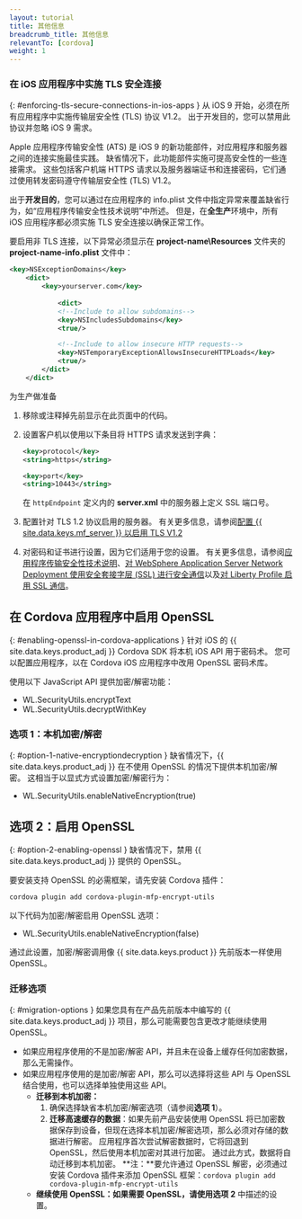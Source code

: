 ```yaml
---
layout: tutorial
title: 其他信息
breadcrumb_title: 其他信息
relevantTo: [cordova]
weight: 1
---
```

<!-- NLS_CHARSET=UTF-8 -->
### 在 iOS 应用程序中实施 TLS 安全连接
{: #enforcing-tls-secure-connections-in-ios-apps }
从 iOS 9 开始，必须在所有应用程序中实施传输层安全性 (TLS) 协议 V1.2。 出于开发目的，您可以禁用此协议并忽略 iOS 9 需求。

Apple 应用程序传输安全性 (ATS) 是 iOS 9 的新功能部件，对应用程序和服务器之间的连接实施最佳实践。 缺省情况下，此功能部件实施可提高安全性的一些连接需求。 这些包括客户机端 HTTPS 请求以及服务器端证书和连接密码，它们通过使用转发密码遵守传输层安全性 (TLS) V1.2。

出于**开发目的**，您可以通过在应用程序的 info.plist 文件中指定异常来覆盖缺省行为，如“应用程序传输安全性技术说明”中所述。 但是，在**全生产**环境中，所有 iOS 应用程序都必须实施 TLS 安全连接以确保正常工作。

要启用非 TLS 连接，以下异常必须显示在 **project-name\Resources** 文件夹的 **project-name-info.plist** 文件中：

```xml
<key>NSExceptionDomains</key>
    <dict>
        <key>yourserver.com</key>
    
            <dict>
            <!--Include to allow subdomains-->
            <key>NSIncludesSubdomains</key>
            <true/>

            <!--Include to allow insecure HTTP requests-->
            <key>NSTemporaryExceptionAllowsInsecureHTTPLoads</key>
            <true/>
        </dict>
    </dict>
```

为生产做准备

1. 移除或注释掉先前显示在此页面中的代码。  
2. 设置客户机以使用以下条目将 HTTPS 请求发送到字典：  

   ```xml
   <key>protocol</key>
   <string>https</string>

   <key>port</key>
   <string>10443</string>
   ```
   
   在 `httpEndpoint` 定义内的 **server.xml** 中的服务器上定义 SSL 端口号。
    
3. 配置针对 TLS 1.2 协议启用的服务器。 有关更多信息，请参阅[配置 {{ site.data.keys.mf_server }} 以启用 TLS V1.2](http://www-01.ibm.com/support/docview.wss?uid=swg21965659)
4. 对密码和证书进行设置，因为它们适用于您的设置。 有关更多信息，请参阅[应用程序传输安全性技术说明](https://developer.apple.com/library/prerelease/ios/technotes/App-Transport-Security-Technote/)、[对 WebSphere Application Server Network Deployment 使用安全套接字层 (SSL) 进行安全通信](http://www-01.ibm.com/support/knowledgecenter/SSAW57_8.5.5/com.ibm.websphere.nd.doc/ae/csec_sslsecurecom.html?cp=SSAW57_8.5.5%2F1-8-2-33-4-0&lang=en)以及[对 Liberty Profile 启用 SSL 通信](http://www-01.ibm.com/support/knowledgecenter/SSAW57_8.5.5/com.ibm.websphere.wlp.nd.doc/ae/twlp_sec_ssl.html?cp=SSAW57_8.5.5%2F1-3-11-0-4-1-0)。

## 在 Cordova 应用程序中启用 OpenSSL
{: #enabling-openssl-in-cordova-applications }
针对 iOS 的 {{ site.data.keys.product_adj }} Cordova SDK 将本机 iOS API 用于密码术。 您可以配置应用程序，以在 Cordova iOS 应用程序中改用 OpenSSL 密码术库。

使用以下 JavaScript API 提供加密/解密功能：

* WL.SecurityUtils.encryptText
* WL.SecurityUtils.decryptWithKey

### 选项 1：本机加密/解密
{: #option-1-native-encryptiondecryption }
缺省情况下，{{ site.data.keys.product_adj }} 在不使用 OpenSSL 的情况下提供本机加密/解密。 这相当于以显式方式设置加密/解密行为：

* WL.SecurityUtils.enableNativeEncryption(true)

## 选项 2：启用 OpenSSL
{: #option-2-enabling-openssl }
缺省情况下，禁用 {{ site.data.keys.product_adj }} 提供的 OpenSSL。

要安装支持 OpenSSL 的必需框架，请先安装 Cordova 插件：

```bash
cordova plugin add cordova-plugin-mfp-encrypt-utils
```

以下代码为加密/解密启用 OpenSSL 选项：

* WL.SecurityUtils.enableNativeEncryption(false)

通过此设置，加密/解密调用像 {{ site.data.keys.product }} 先前版本一样使用 OpenSSL。

### 迁移选项
{: #migration-options }
如果您具有在产品先前版本中编写的 {{ site.data.keys.product_adj }} 项目，那么可能需要包含更改才能继续使用 OpenSSL。

* 如果应用程序使用的不是加密/解密 API，并且未在设备上缓存任何加密数据，那么无需操作。
* 如果应用程序使用的是加密/解密 API，那么可以选择将这些 API 与 OpenSSL 结合使用，也可以选择单独使用这些 API。
    - **迁移到本机加密：**
        1. 确保选择缺省本机加密/解密选项（请参阅**选项 1**）。
        2. **迁移高速缓存的数据**：如果先前产品安装使用 OpenSSL 将已加密数据保存到设备，但现在选择本机加密/解密选项，那么必须对存储的数据进行解密。 应用程序首次尝试解密数据时，它将回退到 OpenSSL，然后使用本机加密对其进行加密。 通过此方式，数据将自动迁移到本机加密。
        **注：**要允许通过 OpenSSL 解密，必须通过安装 Cordova 插件来添加 OpenSSL 框架：`cordova plugin add cordova-plugin-mfp-encrypt-utils`
    - **继续使用 OpenSSL：**如果需要 OpenSSL，请使用**选项 2** 中描述的设置。
